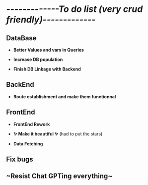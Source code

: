 # *-------------To do list (very crud friendly)-------------*
## DataBase
- **Better Values and vars in Queries**

- **Increase DB population**

- **Finish DB Linkage with Backend**

## BackEnd

- **Route establishment and make them functionnal**

## FrontEnd
- **FrontEnd Rework**

- **✨ Make it beautiful ✨** (had to put the stars)

- **Data Fetching**

## Fix bugs



## ~**Resist Chat GPTing everything**~
 